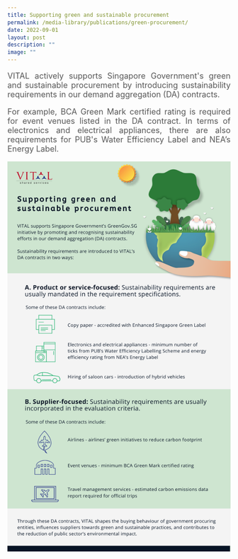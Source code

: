 ```yaml
---
title: Supporting green and sustainable procurement
permalink: /media-library/publications/green-procurement/
date: 2022-09-01
layout: post
description: ""
image: ""
---
```

<p style="font-size: 18px;color:#585858;text-align:justify;">
VITAL actively supports Singapore Government's green and sustainable procurement by introducing sustainability requirements in our demand aggregation (DA) contracts.
</p>
<p style="font-size: 18px;color:#585858;text-align:justify;">
For example, BCA Green Mark certified rating is required for event venues listed in the DA contract. In terms of electronics and electrical appliances, there are also requirements for PUB's Water Efficiency Label and NEA’s Energy Label.
</p>
<img src="/images/Media/green procurement.png">